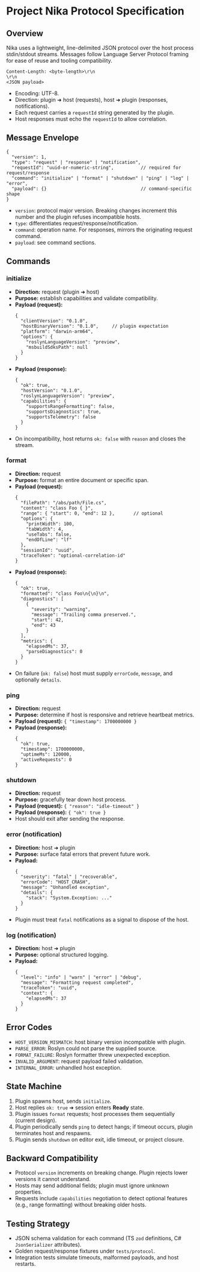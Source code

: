 # Project Nika Protocol Specification

## Overview
Nika uses a lightweight, line-delimited JSON protocol over the host process stdin/stdout streams. Messages follow Language Server Protocol framing for ease of reuse and tooling compatibility.

```
Content-Length: <byte-length>\r\n
\r\n
<JSON payload>
```

- Encoding: UTF-8.
- Direction: plugin ➜ host (requests), host ➜ plugin (responses, notifications).
- Each request carries a `requestId` string generated by the plugin.
- Host responses must echo the `requestId` to allow correlation.

## Message Envelope
```jsonc
{
  "version": 1,
  "type": "request" | "response" | "notification",
  "requestId": "uuid-or-numeric-string",          // required for request/response
  "command": "initialize" | "format" | "shutdown" | "ping" | "log" | "error",
  "payload": {}                                   // command-specific shape
}
```

- `version`: protocol major version. Breaking changes increment this number and the plugin refuses incompatible hosts.
- `type`: differentiates request/response/notification.
- `command`: operation name. For responses, mirrors the originating request command.
- `payload`: see command sections.

## Commands

### initialize
- **Direction:** request (plugin ➜ host)
- **Purpose:** establish capabilities and validate compatibility.
- **Payload (request):**
  ```jsonc
  {
    "clientVersion": "0.1.0",
    "hostBinaryVersion": "0.1.0",     // plugin expectation
    "platform": "darwin-arm64",
    "options": {
      "roslynLanguageVersion": "preview",
      "msbuildSdksPath": null
    }
  }
  ```
- **Payload (response):**
  ```jsonc
  {
    "ok": true,
    "hostVersion": "0.1.0",
    "roslynLanguageVersion": "preview",
    "capabilities": {
      "supportsRangeFormatting": false,
      "supportsDiagnostics": true,
      "supportsTelemetry": false
    }
  }
  ```
- On incompatibility, host returns `ok: false` with `reason` and closes the stream.

### format
- **Direction:** request
- **Purpose:** format an entire document or specific span.
- **Payload (request):**
  ```jsonc
  {
    "filePath": "/abs/path/File.cs",
    "content": "class Foo { }",
    "range": { "start": 0, "end": 12 },       // optional
    "options": {
      "printWidth": 100,
      "tabWidth": 4,
      "useTabs": false,
      "endOfLine": "lf"
    },
    "sessionId": "uuid",
    "traceToken": "optional-correlation-id"
  }
  ```
- **Payload (response):**
  ```jsonc
  {
    "ok": true,
    "formatted": "class Foo\n{\n}\n",
    "diagnostics": [
      {
        "severity": "warning",
        "message": "Trailing comma preserved.",
        "start": 42,
        "end": 43
      }
    ],
    "metrics": {
      "elapsedMs": 37,
      "parseDiagnostics": 0
    }
  }
  ```
- On failure (`ok: false`) host must supply `errorCode`, `message`, and optionally `details`.

### ping
- **Direction:** request
- **Purpose:** determine if host is responsive and retrieve heartbeat metrics.
- **Payload (request):** `{ "timestamp": 1700000000 }`
- **Payload (response):**
  ```jsonc
  {
    "ok": true,
    "timestamp": 1700000000,
    "uptimeMs": 120000,
    "activeRequests": 0
  }
  ```

### shutdown
- **Direction:** request
- **Purpose:** gracefully tear down host process.
- **Payload (request):** `{ "reason": "idle-timeout" }`
- **Payload (response):** `{ "ok": true }`
- Host should exit after sending the response.

### error (notification)
- **Direction:** host ➜ plugin
- **Purpose:** surface fatal errors that prevent future work.
- **Payload:**
  ```jsonc
  {
    "severity": "fatal" | "recoverable",
    "errorCode": "HOST_CRASH",
    "message": "Unhandled exception",
    "details": {
      "stack": "System.Exception: ..."
    }
  }
  ```
- Plugin must treat `fatal` notifications as a signal to dispose of the host.

### log (notification)
- **Direction:** host ➜ plugin
- **Purpose:** optional structured logging.
- **Payload:**
  ```jsonc
  {
    "level": "info" | "warn" | "error" | "debug",
    "message": "Formatting request completed",
    "traceToken": "uuid",
    "context": {
      "elapsedMs": 37
    }
  }
  ```

## Error Codes
- `HOST_VERSION_MISMATCH`: host binary version incompatible with plugin.
- `PARSE_ERROR`: Roslyn could not parse the supplied source.
- `FORMAT_FAILURE`: Roslyn formatter threw unexpected exception.
- `INVALID_ARGUMENT`: request payload failed validation.
- `INTERNAL_ERROR`: unhandled host exception.

## State Machine
1. Plugin spawns host, sends `initialize`.
2. Host replies `ok: true` ➜ session enters **Ready** state.
3. Plugin issues `format` requests; host processes them sequentially (current design).
4. Plugin periodically sends `ping` to detect hangs; if timeout occurs, plugin terminates host and respawns.
5. Plugin sends `shutdown` on editor exit, idle timeout, or project closure.

## Backward Compatibility
- Protocol `version` increments on breaking change. Plugin rejects lower versions it cannot understand.
- Hosts may send additional fields; plugin must ignore unknown properties.
- Requests include `capabilities` negotiation to detect optional features (e.g., range formatting) without breaking older hosts.

## Testing Strategy
- JSON schema validation for each command (TS `zod` definitions, C# `JsonSerializer` attributes).
- Golden request/response fixtures under `tests/protocol`.
- Integration tests simulate timeouts, malformed payloads, and host restarts.
